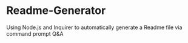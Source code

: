 # Readme-Generator
Using Node.js and Inquirer to automatically generate a Readme file via command prompt Q&amp;A
